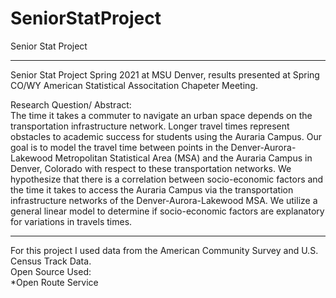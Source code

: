 # SeniorStatProject
Senior Stat Project 
***
Senior Stat Project Spring 2021 at MSU Denver, results presented at Spring CO/WY American Statistical Associtation Chapeter Meeting. 

Research Question/ Abstract:\
The time it takes a commuter to navigate an urban space depends on the transportation infrastructure network. Longer travel times represent obstacles to academic success for students using the Auraria Campus. Our goal is to model the travel time between points in the Denver-Aurora-Lakewood Metropolitan Statistical Area (MSA) and the Auraria Campus in Denver, Colorado with respect to these transportation networks. We hypothesize that there is a correlation between socio-economic factors and the time it takes to access the Auraria Campus via the transportation infrastructure networks of the Denver-Aurora-Lakewood MSA. We utilize a general linear model to determine if socio-economic factors are explanatory for variations in travels times.
***

For this project I used data from the American Community Survey and U.S. Census Track Data.\
Open Source Used:\
*Open Route Service
